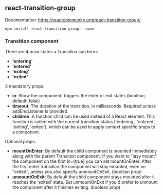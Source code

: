 ## react-transition-group

Documentation: https://reactcommunity.org/react-transition-group/

`npm install react-transition-group --save`

### Transition component

There are 4 main states a Transition can be in:

- **'entering'**
- **'entered'**
- **'exiting'**
- **'exited'**

3 mandatory props:

- **in**: Show the component; triggers the enter or exit states (boolean, default: false)
- **timeout**: The duration of the transition, in milliseconds. Required unless addEndListener is provided.
- **children**: A function child can be used instead of a React element. This function is called with the current transition status ('entering', 'entered', 'exiting', 'exited'), which can be used to apply context specific props to a component.

Optional props:

- **mountOnEnter**: By default the child component is mounted immediately along with the parent Transition component. If you want to "lazy mount" the component on the first in={true} you can set mountOnEnter. After the first enter transition the component will stay mounted, even on "exited", unless you also specify unmountOnExit. (boolean prop)
- **unmountOnExit**: By default the child component stays mounted after it reaches the 'exited' state. Set unmountOnExit if you'd prefer to unmount the component after it finishes exiting. (boolean prop)
